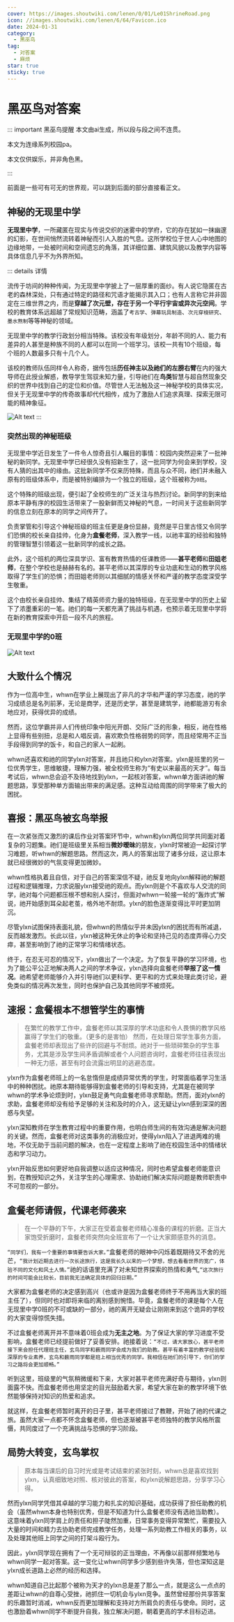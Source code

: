 ```yaml
---
cover: https://images.shoutwiki.com/lenen/0/01/Le01ShrineRoad.png 
icon: //images.shoutwiki.com/lenen/6/64/Favicon.ico
date: 2024-01-31
category:
  - 黑巫鸟
tag:
  - 对答案
  - 麻烦
star: true
sticky: true
---
```


# 黑巫鸟对答案

::: important 黑巫鸟提醒
本文由ai生成，所以段与段之间不连贯。

本文为连缘系列校园pa。

本文仅供娱乐，并非角色黑。

:::

前面是一些可有可无的世界观，可以跳到后面的部分直接看正文。

## 神秘的无现里中学

**无现里中学**，一所藏匿在现实与传说交织的迷雾中的学府，它的存在犹如一抹幽邃的幻影，在世间悄然流转着神秘而引人入胜的气息。这所学校位于世人心中地图的边缘地带，一处被时间和空间遗忘的角落，其详细位置、建筑风貌以及教学内容等具体信息几乎不为外界所知。

::: details 详情

流传于坊间的种种传闻，为无现里中学披上了一层厚重的面纱。有人说它隐匿在古老的森林深处，只有通过特定的路径和咒语才能揭示其入口；也有人言称它并非固定在三维世界之内，而是**穿越了次元壁，存在于另一个平行宇宙或异次元空间**。学校的教育体系远超越了常规知识范畴，涵盖了`考古学`、`弹幕玩具制造`、`次元穿梭研究`、`墨水熬制`等等神秘的领域。

无现里中学的教学行政划分相当特殊。该校没有年级划分，年龄不同的人、能力有差异的人甚至是种族不同的人都可以在同一个班学习。该校一共有10个班级，每个班的人数最多只有十几个人。

该校的教师队伍同样令人称奇，据传包括**历任神主以及祂们的左膀右臂**在内的强大导师在此授业解惑，教导学生驾驭未知力量，引导祂们在**鸟类**智慧与超自然现象交织的世界中找到自己的定位和价值。尽管世人无法触及这一神秘学校的具体实况，但关于无现里中学的传奇故事却代代相传，成为了激励人们追求真理、探索无限可能的精神象征。

![Alt text](https://images.shoutwiki.com/lenen/0/01/Le01ShrineRoad.png "疑似校门")
:::



### 突然出现的神秘班级

无现里中学近日发生了一件令人惊奇且引人瞩目的事情：校园内突然迎来了一批神秘的新同学。无现里中学已经很久没有招新生了，这一批同学为何会来到学校，没有人猜的出其中的缘由。这批新同学不仅来历特殊，而且与众不同，祂们并未融入原有的班级体系中，而是被特别编排为一个独立的班级，这个班被称为`0班`。

这个特殊的班级出现，便引起了全校师生的广泛关注与热烈讨论。新同学的到来给原本平静有序的校园生活带来了一股新鲜而又神秘的气息，一时间关于这些新同学的信息立刻在原本的同学之间传开了。

负责掌管和引导这个神秘班级的班主任更是身份显赫，竟然是平日里古怪又令同学们恐惧的校长亲自挂帅，化身为**盒餐老师**，深入教学一线，以祂丰富的经验和独特的管理智慧引领着这一批新同学的成长之路。

此外，这个班机的两位深具学识、富有教育热情的任课教师——**甚平老师**和**田姐老师**，在整个学校也是赫赫有名的。甚平老师以其深厚的专业功底和生动的教学风格取得了学生们的恐惧；而田姐老师则以其细腻的情感关怀和严谨的教学态度深受学生敬重。

这个由校长亲自挂帅、集结了精英师资力量的独特班级，在无现里中学的历史上留下了浓墨重彩的一笔。祂们的每一天都充满了挑战与机遇，也预示着无现里中学将在新的教育探索中开启一段不凡的旅程。

### 无现里中学的0班



![Alt text](https://images.shoutwiki.com/lenen/b/be/LeCafeEmployeeKuroji.png "本文主角")

## 大致什么个情况

作为一位高中生，whwn在学业上展现出了非凡的才华和严谨的学习态度，祂的学习成绩总是名列前茅，无论是商学，还是历史学，甚至是建筑学，祂都能游刃有余地应对，获得优异的成绩。

然而，这位学霸并非人们传统印象中阳光开朗、交际广泛的形象，相反，祂在性格上显得有些别扭，总是和人唱反调，喜欢欺负性格弱势的同学，而且经常用不正当手段得到同学的饭卡，和自己的家人一起刷。

whwn还喜欢和祂的同学ylxn对答案，并且祂只和ylxn对答案。ylxn是班里的另一位优秀学生，思维敏捷，理解力强，被全校师生称为“有史以来最高的天才”。每当考试后，whwn总会迫不及待地找到ylxn，一起核对答案，whwn单方面讲祂的解题思路，享受那种单方面输出带来的满足感。这种互动给周围的同学带来了极大的困扰。


## 喜报：黑巫鸟被玄鸟举报

在一次紧张而又激烈的课后作业对答案环节中，whwn和ylxn两位同学共同面对着复杂的习题集。祂们是班级里关系相当**微妙暧昧**的朋友，ylxn时常被迫一起探讨学习难题，听whwn的解题思路。然而这次，两人的答案出现了诸多分歧，这让原本就已经很微妙的气氛变得更加微妙。

whwn性格执着且自信，对于自己的答案深信不疑，祂反复地向ylxn解释祂的解题过程和逻辑推理，力求说服ylxn接受祂的观点。而ylxn则是个不喜欢与人交流的同学，祂对每个问题都压根不想和别人探讨，但面对whwn一轮接一轮的“轰炸式”解说，祂开始感到耳朵起老茧，格外地不耐烦。ylxn的脸色逐渐变得比平时更加阴沉。

尽管ylxn试图保持表面礼貌，但whwn的热情似乎并未因ylxn的困扰而有所减退，反而越发激烈。长此以往，ylxn被这种无休止的争论和坚持己见的态度弄得心力交瘁，甚至影响到了祂的正常学习和情绪状态。

终于，在忍无可忍的情况下，ylxn做出了一个决定。为了恢复平静的学习环境，也为了能公平公正地解决两人之间的学术争议，ylxn选择向盒餐老师**举报了这一情况**。祂希望老师能够介入并引导祂们以更科学、更平和的方式来处理此类讨论，避免类似的情况再次发生，同时也保护自己及其他同学不被烦死。

## 速报：盒餐根本不想管学生的事情

> 在繁忙的教学工作中，盒餐老师以其深厚的学术功底和令人畏惧的教学风格赢得了学生们的敬重。（更多的是害怕）
> 然而，在处理日常学生事务方面，盒餐老师却表现出了些许的回避与不耐烦。祂对于一些琐碎繁杂的学生事务，尤其是涉及学生间矛盾调解或者个人问题咨询时，盒餐老师往往表现出一种无力感，甚至有时会流露出明显的逃避态度。

ylxn作为盒餐老师班上的一名怠惰但是成绩异常优秀的学生，时常面临着学习生活中的种种困扰。祂原本期待能够得到盒餐老师的引导和支持，尤其是在被同学whwn的学术争论烦到时，ylxn鼓足勇气向盒餐老师寻求帮助。然而，面对ylxn的求助，盒餐老师却没有给予足够的关注和及时的介入，这无疑让ylxn感到深深的困惑与失望。

ylxn深知教师在学生教育过程中的重要作用，也明白师生间的有效沟通是解决问题的关键。然而，盒餐老师对这类事务的消极应对，使得ylxn陷入了进退两难的境地，不仅无助于当前问题的解决，也在一定程度上影响了祂在校园生活中的情绪状态和学习动力。

ylxn开始反思如何更好地自我调整以适应这种情况，同时也希望盒餐老师能意识到，在教授知识之外，关注学生的心理需求、协助祂们解决实际问题是教师职责中不可忽视的一部分。

## 盒餐老师请假，代课老师袭来

> 在一个平静的下午，大家正在受着盒餐老师精心准备的课程的折磨。正当大家饱受折磨时，盒餐老师突然向全班宣布了一个让大家颇感意外的消息。

`“同学们，我有一个重要的事情要告诉大家。”`盒餐老师的眼神中闪烁着既期待又不舍的光芒，`“我计划近期去进行一次长途旅行，这是我长久以来的一个梦想，想去看看世界的宽广，体验不同的文化和风土人情。”`祂的话语里充满了对未知世界探索的热情和勇气,`“这次旅行的时间可能会比较长，目前我无法确定具体的回归日期。”`

大家都为盒餐老师的决定感到高兴（也或许是因为盒餐老师终于不用再当大家的班主任了），但同时也对即将来临的离别感到惋惜。毕竟，盒餐老师的课是每个人在无现里中学0班的不可或缺的一部分，祂的离开无疑会让刚刚来到这个诡异的学校的大家变得惊慌失措。

不过盒餐老师离开并不意味着0班会成为**无主之地**。为了保证大家的学习进度不受影响，盒餐老师已经提前做好了妥善安排。祂接着说：`“不过，请大家放心，甚平老师接下来会担任代理班主任，玄鸟同学和薮雨同学会成为我们的助教。甚平有着丰富的教学经验和深厚的专业素养，玄鸟和薮雨同学都是班上相当优秀的同学。我相信在祂们的引导下，你们的学习之路将会更加顺畅。”`

听到这里，班级里的气氛稍微缓和下来，大家对甚平老师充满好奇与期待，ylxn则面露不快。而盒餐老师也用坚定的目光鼓励着大家，希望大家在新的教学环境下依然能够保持对知识的热爱和追求。

就这样，在盒餐老师暂时离开的日子里，甚平老师接过了教鞭，开始了祂的代课之旅。虽然大家一点都不怀念盒餐老师，但也逐渐被甚平老师独特的教学风格所震慑，共同度过了一个充满挑战与恐惧的学习阶段。

## 局势大转变，玄鸟掌权

> 原本每当课后的自习时光或是考试结束的紧张时刻，whwn总是喜欢找到ylxn，认真细致地对照、核对彼此的答案，和ylxn说解题思路，分享学习心得。

然而ylxn同学凭借其卓越的学习能力和扎实的知识基础，成功获得了担任助教的机会（虽然whwn本身也特别优秀，但是不知道为什么盒餐老师没有选祂当助教）。这意味着ylxn同学肩上的责任和担子陡然加重，日常事务变得异常繁忙，需要投入大量的时间和精力去协助老师完成教学任务，处理一系列助教工作相关的事务，以及处理其他班上同学之间的打架斗殴行为。

因此，ylxn同学现在拥有了一个无可辩驳的正当理由，不再像以前那样频繁地与whwn同学一起对答案。这一变化让whwn同学多少感到些许失落，但也深知这是ylxn成长道路上必然的经历和选择。

whwn知道自己比起那个被称为天才的ylxn总是差了那么一点，就是这么一点点的差距让whwn的自尊心受挫，祂抓住一切机会与ylxn竞争。虽然曾经那份共享答案的乐趣暂时消减，whwn反而更加理解和支持对方所肩负的责任与使命。同时，这也激励着whwn同学不断提升自我，独立解决问题，朝着更高的学术目标迈进。
